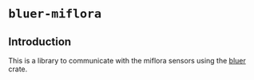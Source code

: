 # `bluer-miflora`

## Introduction

This is a library to communicate with the miflora sensors using the [bluer](https://crates.io/crates/bluer) crate.
